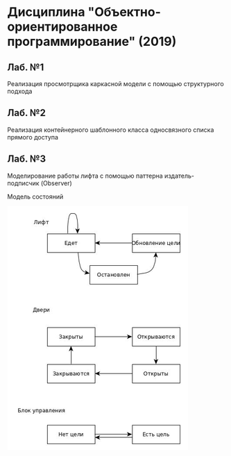 # Дисциплина "Объектно-ориентированное программирование" (2019)
## Лаб. №1
Реализация просмотрщика каркасной модели с помощью структурного подхода
## Лаб. №2
Реализация контейнерного шаблонного класса односвязного списка прямого доступа
## Лаб. №3
Моделирование работы лифта с помощью паттерна издатель-подписчик (Observer)

Модель состояний

![](lab_03/shema.jpg)

